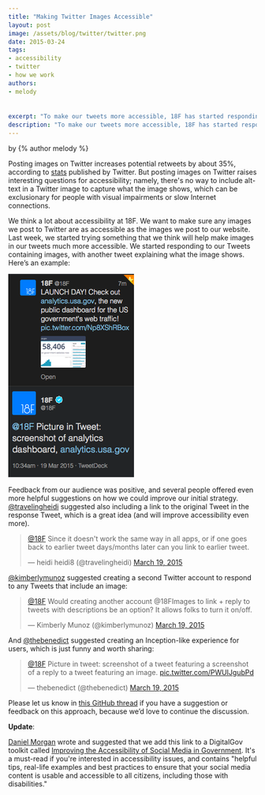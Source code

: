 ```yaml
---
title: "Making Twitter Images Accessible"
layout: post
image: /assets/blog/twitter/twitter.png
date: 2015-03-24 
tags:
- accessibility
- twitter
- how we work
authors:
- melody


excerpt: "To make our tweets more accessible, 18F has started responding to our Tweets containing images, with another tweet explaining what the image shows."
description: "To make our tweets more accessible, 18F has started responding to our Tweets containing images, with another tweet explaining what the image shows."
---
```


<p class="authors">
  by {% author melody %}
</p>

Posting images on Twitter increases potential retweets by about 35%, according to [stats](https://blog.twitter.com/2014/what-fuels-a-tweets-engagement) published by Twitter. But posting images on Twitter raises interesting questions for accessibility; namely, there's no way to include alt-text in a Twitter image to capture what the image shows, which can be exclusionary for people with visual impairments or slow Internet connections.

We think a lot about accessibility at 18F. We want to make sure any images we post to Twitter are as accessible as the images we post to our website. Last week, we started trying something that we think will help make images in our tweets much more accessible. We started responding to our Tweets containing images, with another tweet explaining what the image shows. Here’s an example:

<img class="align-center" alt="Screenshot of tweet from 18F responding to tweet with description of image contained in first tweet" src="/assets/blog/twitter/twitter.png" />


Feedback from our audience was positive, and several people offered even more helpful suggestions on how we could improve our initial strategy. [@travelingheidi](https://twitter.com/travelingheidi/status/578569906834264064) suggested also including a link to the original Tweet in the response Tweet, which is a great idea (and will improve accessibility even more).

<blockquote class="twitter-tweet" lang="en"><p><a href="https://twitter.com/18F">@18F</a> Since it doesn&#39;t work the same way in all apps, or if one goes back to earlier tweet days/months later can you link to earlier tweet.</p>&mdash; heidi heidi8 (@travelingheidi) <a href="https://twitter.com/travelingheidi/status/578569906834264064">March 19, 2015</a></blockquote>
<script async src="//platform.twitter.com/widgets.js" charset="utf-8"></script>

[@kimberlymunoz](https://twitter.com/kimberlymunoz) suggested creating a second Twitter account to respond to any Tweets that include an image:

<blockquote class="twitter-tweet" lang="en"><p><a href="https://twitter.com/18F">@18F</a> Would creating another account @18FImages to link + reply to tweets with descriptions be an option? It allows folks to turn it on/off.</p>&mdash; Kimberly Munoz (@kimberlymunoz) <a href="https://twitter.com/kimberlymunoz/status/578571119164264449">March 19, 2015</a></blockquote>
<script async src="//platform.twitter.com/widgets.js" charset="utf-8"></script>

And [@thebenedict](https://twitter.com/thebenedict/status/578572813155590144) suggested creating an Inception-like experience for users, which is just funny and worth sharing:

<blockquote class="twitter-tweet" lang="en"><p><a href="https://twitter.com/18F">@18F</a> Picture in tweet: screenshot of a tweet featuring a screenshot of a reply to a tweet featuring an image. <a href="http://t.co/PWUIJgubPd">pic.twitter.com/PWUIJgubPd</a></p>&mdash; thebenedict (@thebenedict) <a href="https://twitter.com/thebenedict/status/578572813155590144">March 19, 2015</a></blockquote>
<script async src="//platform.twitter.com/widgets.js" charset="utf-8"></script>

Please let us know in [this GitHub thread](https://github.com/18F/18f.gsa.gov/issues/648) if you have a suggestion or feedback on this approach, because we’d love to continue the discussion. 

**Update**:

[Daniel Morgan](https://github.com/dsmorgan77) wrote and suggested that we add this link to a DigitalGov toolkit called [Improving the Accessibility of Social Media in Government](http://www.digitalgov.gov/resources/improving-the-accessibility-of-social-media-in-government/). It's a must-read if you're interested in accessibility issues, and contains "helpful tips, real-life examples and best practices to ensure that your social media content is usable and accessible to all citizens, including those with disabilities."
